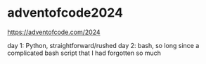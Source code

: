 # adventofcode2024
https://adventofcode.com/2024

day 1: Python, straightforward/rushed
day 2: bash, so long since a complicated bash script that I had forgotten so much